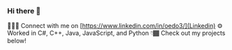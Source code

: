 ### Hi there 👋



🧑🏾‍💼 Connect with me on [https://www.linkedin.com/in/oedo3/](Linkedin)
⚙️ Worked in C#, C++, Java, JavaScript, and Python
👇🏾 Check out my projects below!

<!--
**oedo3/oedo3** is a ✨ _special_ ✨ repository because its `README.md` (this file) appears on your GitHub profile.

📄 View my resume at 

Here are some ideas to get you started:

- 🔭 I’m currently working on ...
- 🌱 I’m currently learning ...
- 👯 I’m looking to collaborate on ...
- 🤔 I’m looking for help with ...
- 💬 Ask me about ...
- 📫 How to reach me: ...
- 😄 Pronouns: ...
- ⚡ Fun fact: ...
-->
